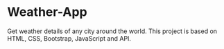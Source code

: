 # Weather-App
Get weather details of any city around the world. This project is based on HTML, CSS, Bootstrap, JavaScript and API.
